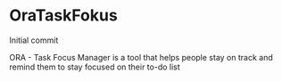 OraTaskFokus
============

Initial commit

ORA - Task Focus Manager is a tool that helps people stay on track and remind them to stay focused on their to-do list
